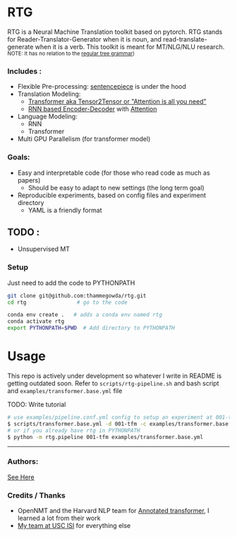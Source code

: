 # RTG

RTG is a Neural Machine Translation toolkit based on pytorch.
RTG stands for Reader-Translator-Generator when it is noun, and read-translate-generate when it is a verb.
This toolkit is meant for MT/NLG/NLU research.
<small>NOTE: It has no relation to the [regular tree grammar](https://en.wikipedia.org/wiki/Regular_tree_grammar))</small>

### Includes  :
+ Flexible Pre-processing: [sentencepiece](https://github.com/google/sentencepiece) is under the hood
+ Translation Modeling:
  + [Transformer aka Tensor2Tensor or "Attention is all you need"](https://arxiv.org/abs/1706.03762)
  + [RNN based Encoder-Decoder](https://papers.nips.cc/paper/5346-sequence-to-sequence-learning-with-neural-networks.pdf) with [Attention](https://nlp.stanford.edu/pubs/emnlp15_attn.pdf)
+ Language Modeling:
  + RNN
  + Transformer
+ Multi GPU Parallelism (for transformer model)

### Goals:
+ Easy and interpretable code (for those who read code as much as papers)
  + Should be easy to adapt to new settings (the long term goal)
+ Reproducible experiments, based on config files and experiment directory
  + YAML is a friendly format

## TODO :
+ Unsupervised MT


### Setup
Just need to add the code to PYTHONPATH

```bash
git clone git@github.com:thammegowda/rtg.git
cd rtg                # go to the code

conda env create .   # adds a conda env named rtg
conda activate rtg
export PYTHONPATH=$PWD  # Add directory to PYTHONPATH 

```

# Usage
This repo is actively under development so whatever I write in README is getting outdated soon.
Refer to `scripts/rtg-pipeline.sh` and bash script and `examples/transformer.base.yml` file


TODO: Write tutorial
```bash
# use examples/pipeline.conf.yml config to setup an experiment at 001-tfm dir (TODO: edit paths in yml file)
$ scripts/transformer.base.yml -d 001-tfm -c examples/transformer.base.yml
# or if you already have rtg in PYTHONPATH
$ python -m rtg.pipeline 001-tfm examples/transformer.base.yml

```

---------
### Authors:
[See Here](https://github.com/thammegowda/rtg/graphs/contributors)


### Credits / Thanks
+ OpenNMT and the Harvard NLP team for [Annotated transformer](http://nlp.seas.harvard.edu/2018/04/03/attention.html), I learned a lot from their work
+ [My team at USC ISI](https://www.isi.edu/research_groups/nlg/people) for everything else


